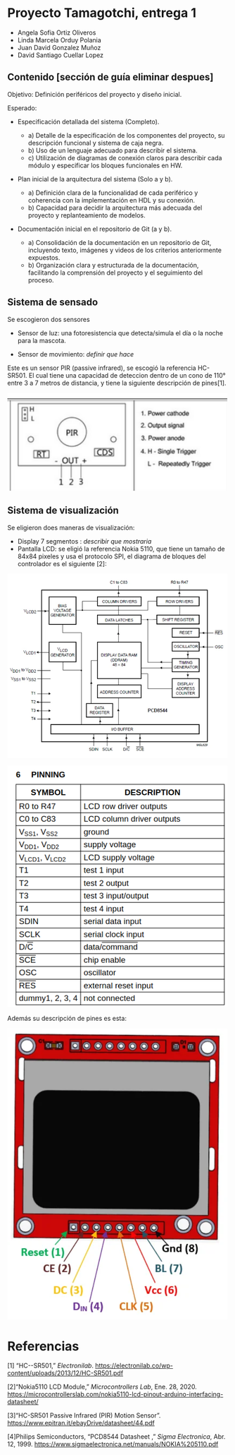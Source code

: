# Proyecto Tamagotchi, entrega 1

* Angela Sofia Ortiz Oliveros
* Linda Marcela Orduy Polania
* Juan David Gonzalez Muñoz
* David Santiago Cuellar Lopez

## Contenido [sección de guía eliminar despues]
Objetivo: Definición periféricos del proyecto y diseño inicial.

Esperado:

* Especificación detallada del sistema (Completo).
    - a) Detalle de la especificación de los componentes del proyecto, su descripción funcional y sistema de caja negra.
    - b) Uso de un lenguaje adecuado para describir el sistema.
    - c) Utilización de diagramas de conexión claros para describir cada módulo y especificar los bloques funcionales en HW.

* Plan inicial de la arquitectura del sistema (Solo a y b).
    - a) Definición clara de la funcionalidad de cada periférico y coherencia con la implementación en HDL y su conexión.
    - b) Capacidad para decidir la arquitectura más adecuada del proyecto y replanteamiento de modelos.
* Documentación inicial en el repositorio de Git (a y b).
    - a) Consolidación de la documentación en un repositorio de Git, incluyendo texto, imágenes y videos de los criterios anteriormente expuestos.
    - b) Organización clara y estructurada de la documentación, facilitando la comprensión del proyecto y el seguimiento del proceso.

## Sistema de sensado
Se escogieron dos sensores
* Sensor de luz: una fotoresistencia que detecta/simula el día o la noche para la mascota. 

* Sensor de movimiento: *definir que hace*

Este es un sensor PIR (passive infrared), se escogió la referencia HC-SR501. El cual tiene una capacidad de deteccion dentro de un cono de 110° entre 3 a 7 metros de distancia, y tiene la siguiente descripción de pines[1]. 

[<img src="fig/Specification - HC-SR501.pdf.png" width="500" alt="Pines Sensor pir"/>](fig)


## Sistema de visualización 
Se eligieron does maneras de visualización:
* Display 7 segmentos : *describir que mostraria*
* Pantalla LCD: se eligió la referencia Nokia 5110, que tiene un tamaño de 84x84 pixeles y usa el protocolo SPI, el diagrama de bloques del controlador es el siguiente [2]:

[<img src="fig/Nokia-5110-LCD-block-diagram.webp" width="500" alt="Diagrama controlador LCD"/>](fig)

[<img src="fig/LCD controller_driver - NOKIA 5110.pdf.png" width="500" alt="Pinning controlador LCD"/>](fig)

Además su descripción de pines es esta:

[<img src="fig/Nokia-5110-LCD-Pinout-diagram-details.webp" width="500" alt="Pines LCD"/>](fig)

# Referencias
[1]  “HC--SR501,” *Electronilab*. https://electronilab.co/wp-content/uploads/2013/12/HC-SR501.pdf

[2]“Nokia5110 LCD Module,” *Microcontrollers Lab*, Ene. 28, 2020. https://microcontrollerslab.com/nokia5110-lcd-pinout-arduino-interfacing-datasheet/ 

[3]“HC-SR501 Passive Infrared (PIR) Motion Sensor”. https://www.epitran.it/ebayDrive/datasheet/44.pdf

[4]Philips Semiconductors, “PCD8544 Datasheet ,” *Sigma Electronica*, Abr. 12, 1999. https://www.sigmaelectronica.net/manuals/NOKIA%205110.pdf 
